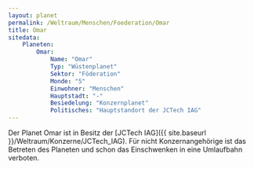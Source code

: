 ```yaml
---
layout: planet
permalink: /Weltraum/Menschen/Foederation/Omar
title: Omar
sitedata:
    Planeten:
        Omar:
            Name: "Omar"
            Typ: "Wüstenplanet"
            Sektor: "Föderation"
            Monde: "5"
            Einwohner: "Menschen"
            Hauptstadt: "-"
            Besiedelung: "Konzernplanet"
            Politisches: "Hauptstandort der JCTech IAG"
---
```




Der Planet Omar ist in Besitz der [JCTech IAG]({{ site.baseurl }}/Weltraum/Konzerne/JCTech_IAG). Für nicht Konzernangehörige ist das Betreten des Planeten und schon das Einschwenken in eine Umlaufbahn verboten.
